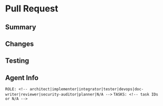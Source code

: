 # Pull Request

## Summary
<!-- Brief description of what this PR addresses -->

## Changes
<!-- What changes were made to achieve this? -->

## Testing
<!-- How was this tested? -->

## Agent Info
<!-- Only for Claude Code agents, leave as N/A otherwise -->
`ROLE: <!-- architect|implementer|integrator|tester|devops|doc-writer|reviewer|security-auditor|planner|N/A -->`
`TASKS: <!-- task IDs or N/A -->`